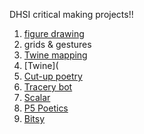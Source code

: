 DHSI critical making projects!! 

1. [figure drawing](https://melsprite.github.io/DHSI/IMG_4307.jpg)
2. grids & gestures
3. [Twine mapping](https://melsprite.github.io/DHSI/IMG_4250.jpg)
4. [Twine]( 
5. [Cut-up poetry](https://melsprite.github.io/DHSI/IMG_4308.jpg)
6. [Tracery bot](https://botsin.space/@melsprite)
7. [Scalar](https://scalar.usc.edu/works/blueprints/index)
8. [P5 Poetics](https://melsprite.github.io/DHSI/lim_processing.html)
9. [Bitsy](https://melsprite.github.io/DHSI/airport.html)
